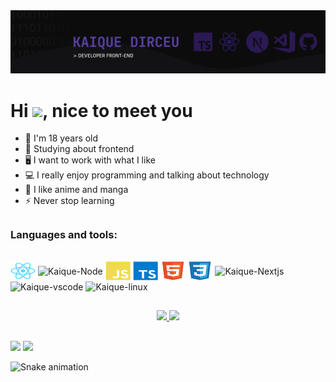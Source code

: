 <img src="imagens/banner.png"/>
<h1 aligh="center">Hi <img src="https://raw.githubusercontent.com/kaueMarques/kaueMarques/master/hi.gif" width="30px">, nice to meet you</h1>

- 👾 I'm 18 years old
- 📘 Studying about frontend 
- 🖥️ I want to work with what I like
- 💻 I really enjoy programming and talking about technology
- 🍙 I like anime and manga
- ⚡ Never stop learning


##

<h3>Languages and tools:</h3>
  
<div style="display: inline_block"><br>
  <img align="center" alt="Kaique-React" height="30" width="40" src="https://raw.githubusercontent.com/devicons/devicon/master/icons/react/react-original.svg">
  <img align="center" alt="Kaique-Node" height="30" width="40" src="https://cdn.jsdelivr.net/gh/devicons/devicon/icons/nodejs/nodejs-original.svg">
  <img align="center" alt="Kaique-Js" height="30" width="40" src="https://raw.githubusercontent.com/devicons/devicon/master/icons/javascript/javascript-plain.svg">
  <img align="center" alt="Kaique-Ts" height="30" width="40" src="https://raw.githubusercontent.com/devicons/devicon/master/icons/typescript/typescript-plain.svg">
  <img align="center" alt="Kaique-HTML" height="30" width="40" src="https://raw.githubusercontent.com/devicons/devicon/master/icons/html5/html5-original.svg">
  <img align="center" alt="Kaique-CSS" height="30" width="40" src="https://raw.githubusercontent.com/devicons/devicon/master/icons/css3/css3-original.svg">
  <img align="center" alt="Kaique-Nextjs" width="40" src="https://cdn.jsdelivr.net/gh/devicons/devicon/icons/nextjs/nextjs-original.svg" />
  <img align="center" alt="Kaique-vscode" height="30" width="40" src="https://cdn.jsdelivr.net/gh/devicons/devicon/icons/vscode/vscode-original.svg">
  <img align="center" alt="Kaique-linux" width="40" src="https://cdn.jsdelivr.net/gh/devicons/devicon/icons/linux/linux-original.svg" />
</div>

##

<div align="center">
  <a href="https://github.com/Kaique-Dirceu">
  <img height="180em" src="https://github-readme-stats.vercel.app/api?username=Kaique-Dirceu&show_icons=true&theme=github_dark&include_all_commits=true&count_private=true"/>
  <img height="180em" src="https://github-readme-stats.vercel.app/api/top-langs/?username=Kaique-Dirceu&layout=compact&langs_count=7&theme=github_dark"/>
</div>
  
##
  
 <div> 
  <a href = "mailto:contatokaiquedirceu@gmail.com"><img src="https://img.shields.io/badge/Gmail-D14836?style=for-the-badge&logo=gmail&logoColor=white"></a>
  <a href="https://www.linkedin.com/in/kaique-dirceu/" target="_blank"><img src="https://img.shields.io/badge/-LinkedIn-%230077B5?style=for-the-badge&logo=linkedin&logoColor=white" target="_blank"></a> 
 
  ![Snake animation](https://github.com/Kaique-Dirceu/Kaique-Dirceu/blob/output/github-contribution-grid-snake.svg)
 
</div>


